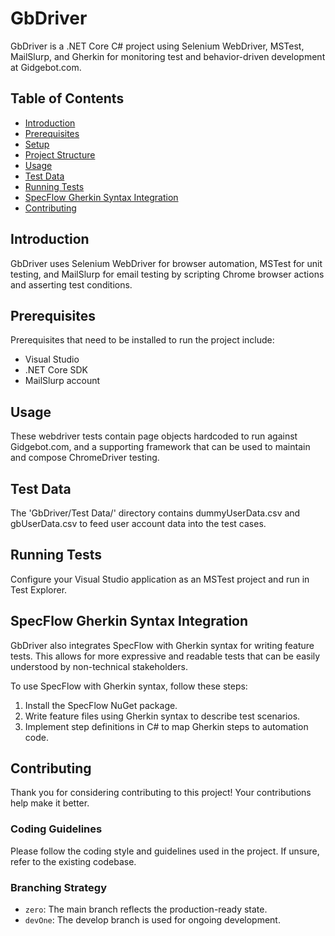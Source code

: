 # GbDriver

GbDriver is a .NET Core C# project using Selenium WebDriver, MSTest, MailSlurp, and Gherkin for monitoring test and behavior-driven development at Gidgebot.com.

## Table of Contents

- [Introduction](#introduction)
- [Prerequisites](#prerequisites)
- [Setup](#setup)
- [Project Structure](#project-structure)
- [Usage](#usage)
- [Test Data](#test-data)
- [Running Tests](#running-tests)
- [SpecFlow Gherkin Syntax Integration](#specflow-gherkin-syntax-integration)
- [Contributing](#contributing)

## Introduction

GbDriver uses Selenium WebDriver for browser automation, MSTest for unit testing, and MailSlurp for email testing by scripting Chrome browser actions and asserting test conditions.

## Prerequisites

Prerequisites that need to be installed to run the project include:
- Visual Studio 
- .NET Core SDK 
- MailSlurp account 

## Usage

These webdriver tests contain page objects hardcoded to run against Gidgebot.com, and a supporting framework that can be used to maintain and compose ChromeDriver testing. 

## Test Data

The 'GbDriver/Test Data/' directory contains dummyUserData.csv and gbUserData.csv to feed user account data into the test cases.

## Running Tests

Configure your Visual Studio application as an MSTest project and run in Test Explorer.

## SpecFlow Gherkin Syntax Integration

GbDriver also integrates SpecFlow with Gherkin syntax for writing feature tests. This allows for more expressive and readable tests that can be easily understood by non-technical stakeholders.

To use SpecFlow with Gherkin syntax, follow these steps:
1. Install the SpecFlow NuGet package.
2. Write feature files using Gherkin syntax to describe test scenarios.
3. Implement step definitions in C# to map Gherkin steps to automation code.

## Contributing

Thank you for considering contributing to this project! Your contributions help make it better.

### Coding Guidelines

Please follow the coding style and guidelines used in the project. If unsure, refer to the existing codebase.

### Branching Strategy

- `zero`: The main branch reflects the production-ready state.
- `devOne`: The develop branch is used for ongoing development.
